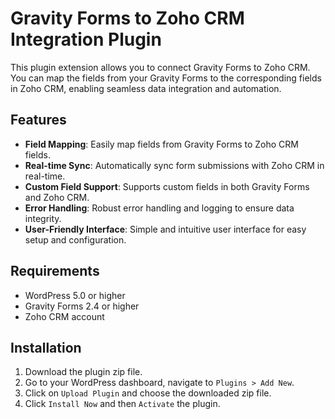# Gravity Forms to Zoho CRM Integration Plugin

This plugin extension allows you to connect Gravity Forms to Zoho CRM. You can map the fields from your Gravity Forms to the corresponding fields in Zoho CRM, enabling seamless data integration and automation.

## Features

- **Field Mapping**: Easily map fields from Gravity Forms to Zoho CRM fields.
- **Real-time Sync**: Automatically sync form submissions with Zoho CRM in real-time.
- **Custom Field Support**: Supports custom fields in both Gravity Forms and Zoho CRM.
- **Error Handling**: Robust error handling and logging to ensure data integrity.
- **User-Friendly Interface**: Simple and intuitive user interface for easy setup and configuration.

## Requirements

- WordPress 5.0 or higher
- Gravity Forms 2.4 or higher
- Zoho CRM account

## Installation

1. Download the plugin zip file.
2. Go to your WordPress dashboard, navigate to `Plugins > Add New`.
3. Click on `Upload Plugin` and choose the downloaded zip file.
4. Click `Install Now` and then `Activate` the plugin.